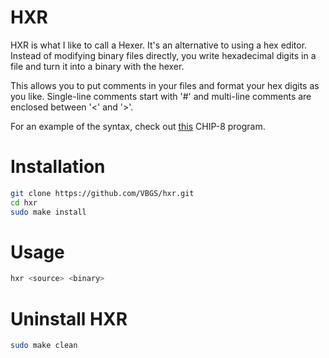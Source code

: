 # HXR
HXR is what I like to call a Hexer. It's an alternative to using a hex editor.
Instead of modifying binary files directly, you write hexadecimal digits in a file and turn it into a binary with the hexer.

This allows you to put comments in your files and format your hex digits as you like.
Single-line comments start with '#' and multi-line comments are enclosed between '<' and '>'.

For an example of the syntax, check out [this](https://github.com/VBGS/Tsss.../blob/main/creeper.hxr) CHIP-8 program.

# Installation
```sh
git clone https://github.com/VBGS/hxr.git
cd hxr
sudo make install
```

# Usage
```sh
hxr <source> <binary>
```

# Uninstall HXR
```sh
sudo make clean
```
